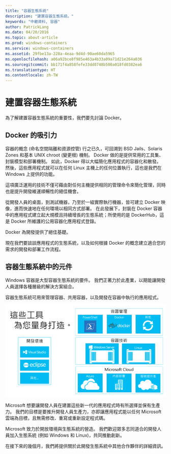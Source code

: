 ```yaml
---
title: "容器生態系統"
description: "建置容器生態系統。"
keywords: "中繼資料, 容器"
author: PatrickLang
ms.date: 04/20/2016
ms.topic: about-article
ms.prod: windows-containers
ms.service: windows-containers
ms.assetid: 29fbe13a-228a-4eaa-9d4d-90ae60da5965
ms.openlocfilehash: a06a92bce8f985e463a4b33a09a71d21e264a036
ms.sourcegitcommit: bb171f4a858fefe33dd0748b500a018fd0382ea6
ms.translationtype: HT
ms.contentlocale: zh-TW
---
```

# <a name="building-a-container-ecosystem"></a>建置容器生態系統

為了解建置容器生態系統的重要性，我們要先討論 Docker。

## <a name="dockers-appeal"></a>Docker 的吸引力

容器的概念 (命名空間隔離和資源控管) 行之已久，可回溯到 BSD Jails、Solaris Zones 和基本 UNIX chroot (變更根) 機制。   Docker 做的是提供常用的工具集、封裝模型和部署機制。  如此，Docker 得以大幅簡化應用程式的容器化和散發。  然後，這些應用程式就可以在任何 Linux 主機上的任何位置執行，這也是我們在 Windows 上提供的功能。

這項廣泛運用的技術不僅可藉由對任何主機提供相同的管理命令來簡化管理，同時也是提升開發維運順暢性的絕佳機會。

從開發人員的桌面，到測試機器，乃至於一組實際執行機器，皆可建立 Docker 映像，進而快速地在任何環境以相同方式部署。 在此發展下，封裝在 Docker 容器中的應用程式建立起大規模且持續增長的生態系統；所使用的是 DockerHub，這是 Docker 所維護的公用容器化應用程式登錄。

Docker 為開發提供了絕佳基礎。

現在我們要談談應用程式的生態系統，以及如何根據 Docker 的概念建立適合您的需求的開發和部署工作流程。


## <a name="components-in-a-container-ecosystem"></a>容器生態系統中的元件

Windows 容器是大型容器生態系統的要件。 我們正著力於此產業，以期能讓開發人員選擇各種層級的解決方案組合。

容器生態系統可用來管理容器、共用容器，以及開發在容器中執行的應用程式。

![](media/containerEcosystem.png)

Microsoft 想要讓開發人員在建置這些新一代的應用程式時有所選擇並保有生產力。  我們的目標是要推升開發人員生產力，亦即讓應用程式能以任何 Microsoft 雲端為目標，且無需修改、重寫或重新設定程式碼。

Microsoft 致力於開放環境與生態系統的營造。  我們歡迎眾多志同道合的開發人員加入生態系統 (例如 Windows 和 Linux)，共同推動創新。

在接下來的幾個月，我們將提供關於此開發生態系統中其他合作夥伴的詳細資訊。
